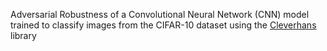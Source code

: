 Adversarial Robustness of a Convolutional Neural Network (CNN) model trained to classify images from the CIFAR-10 dataset using the [Cleverhans](https://github.com/cleverhans-lab/cleverhans) library
